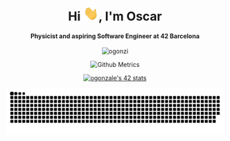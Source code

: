 
<div align="center">
<h1 align="center">Hi <img width="35" src="https://github.com/1999AZZAR/1999AZZAR/blob/main/resources/img/waving.gif">, I'm Oscar</h1>
<h4 align="center">Physicist and aspiring Software Engineer at 42 Barcelona</h4>
</div>

<p align="center">
<img src="https://komarev.com/ghpvc/?username=ogonzi&color=orange" alt="ogonzi"/>  
</p>

<p align="center">
  <img src="https://metrics.lecoq.io/ogonzi" alt="Github Metrics">
</p>

<p align="center">
<a href="https://github.com/JaeSeoKim/badge42"><img src="https://badge42.vercel.app/api/v2/cl8khi1nk00730gmotke3kl34/stats?cursusId=21&coalitionId=204" alt="ogonzale's 42 stats" /></a>
</p>

<div align="center">
  <a href="https://1999azzar.github.io/1999AZZAR/">
  <img  src="https://github.com/1999AZZAR/1999AZZAR/blob/main/resources/img/grid-snake.svg"
       alt="snake" /></a>
</div>

